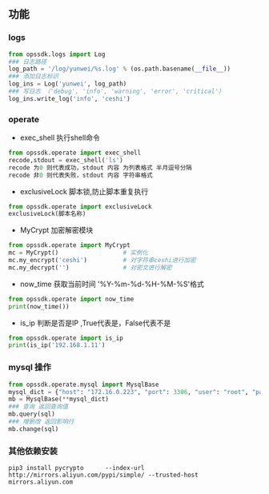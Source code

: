 ## 功能
### logs
```python
from opssdk.logs import Log
### 日志路径
log_path = '/log/yunwei/%s.log' % (os.path.basename(__file__))
### 添加日志标识
log_ins = Log('yunwei', log_path)
### 写日志 （'debug', 'info', 'warning', 'error', 'critical'）
log_ins.write_log('info', 'ceshi')
```
### operate
- exec_shell 执行shell命令
```python
from opssdk.operate import exec_shell
recode,stdout = exec_shell('ls')
recode 为0 则代表成功，stdout 内容 为列表格式 半月逗号分隔
recode 非0 则代表失败，stdout 内容 字符串格式
```
- exclusiveLock  脚本锁,防止脚本重复执行
```python
from opssdk.operate import exclusiveLock
exclusiveLock(脚本名称)
```
- MyCrypt  加密解密模块
```python
from opssdk.operate import MyCrypt
mc = MyCrypt()                  # 实例化
mc.my_encrypt('ceshi')          # 对字符串ceshi进行加密
mc.my_decrypt('')               # 对密文进行解密
```
- now_time 获取当前时间 '%Y-%m-%d-%H-%M-%S'格式
```python
from opssdk.operate import now_time
print(now_time())
```
- is_ip 判断是否是IP ,True代表是，False代表不是
```python
from opssdk.operate import is_ip
print(is_ip('192.168.1.11')
```
### mysql 操作
```python
from opssdk.operate.mysql import MysqlBase
mysql_dict = {"host": "172.16.0.223", "port": 3306, "user": "root", "passwd": "ljXrcyn7", "db": "zhi"}
mb = MysqlBase(**mysql_dict)
### 查询 返回查询值
mb.query(sql)
### 增删改 返回影响行
mb.change(sql)
```

### 其他依赖安装

```
pip3 install pycrypto      --index-url http://mirrors.aliyun.com/pypi/simple/ --trusted-host mirrors.aliyun.com
```